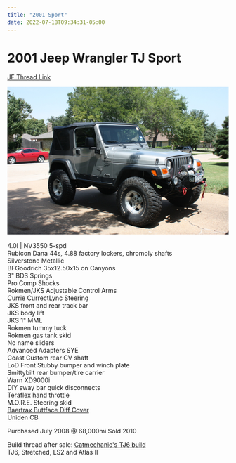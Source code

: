 ```yaml
---
title: "2001 Sport"
date: 2022-07-18T09:34:31-05:00
---
```


# 2001 Jeep Wrangler TJ Sport  
[JF Thread Link](https://www.jeepforum.com/threads/silver-rubiclone-build.880159/)

![current](img/2001-tj-sold.JPG)

4.0l | NV3550 5-spd   
Rubicon Dana 44s, 4.88 factory lockers, chromoly shafts   
Silverstone Metallic  
BFGoodrich 35x12.50x15 on Canyons  
3" BDS Springs  
Pro Comp Shocks  
Rokmen/JKS Adjustable Control Arms  
Currie CurrectLync Steering  
JKS front and rear track bar  
JKS body lift  
JKS 1" MML  
Rokmen tummy tuck   
Rokmen gas tank skid  
No name sliders  
Advanced Adapters SYE  
Coast Custom rear CV shaft  
LoD Front Stubby bumper and winch plate  
Smittybilt rear bumper/tire carrier  
Warn XD9000i  
DIY sway bar quick disconnects  
Teraflex hand throttle  
M.O.R.E. Steering skid  
[Baertrax Buttface Diff Cover](https://www.rockcrawler.com/techreports/baertrax_buttface/index.asp)  
Uniden CB  

Purchased July 2008 @ 68,000mi
Sold 2010

Build thread after sale:  [Catmechanic's TJ6 build](https://www.jeepforum.com/threads/catmechanics-tj6-build.4222450/)  
TJ6, Stretched, LS2 and Atlas II